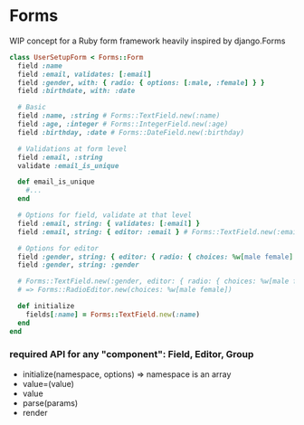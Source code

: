 # Forms

WIP concept for a Ruby form framework heavily inspired by django.Forms

```ruby
class UserSetupForm < Forms::Form
  field :name
  field :email, validates: [:email]
  field :gender, with: { radio: { options: [:male, :female] } }
  field :birthdate, with: :date

  # Basic
  field :name, :string # Forms::TextField.new(:name)
  field :age, :integer # Forms::IntegerField.new(:age)
  field :birthday, :date # Forms::DateField.new(:birthday)

  # Validations at form level
  field :email, :string
  validate :email_is_unique

  def email_is_unique
    #...
  end

  # Options for field, validate at that level
  field :email, string: { validates: [:email] }
  field :email, string: { editor: :email } # Forms::TextField.new(:email, editor: :email)

  # Options for editor
  field :gender, string: { editor: { radio: { choices: %w[male female] } } }
  field :gender, string: :gender

  # Forms::TextField.new(:gender, editor: { radio: { choices: %w[male female] } })
  # => Forms::RadioEditor.new(choices: %w[male female])

  def initialize
    fields[:name] = Forms::TextField.new(:name)
  end
end
```


### required API for any "component": Field, Editor, Group

* initialize(namespace, options) => namespace is an array
* value=(value)
* value
* parse(params)
* render